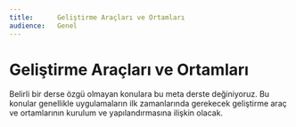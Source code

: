 ```yaml
---
title:      Geliştirme Araçları ve Ortamları
audience:   Genel
---
```


# Geliştirme Araçları ve Ortamları

Belirli bir derse özgü olmayan konulara bu meta derste değiniyoruz.  Bu konular genellikle uygulamaların ilk
zamanlarında gerekecek geliştirme araç ve ortamlarının kurulum ve yapılandırmasına ilişkin olacak.
